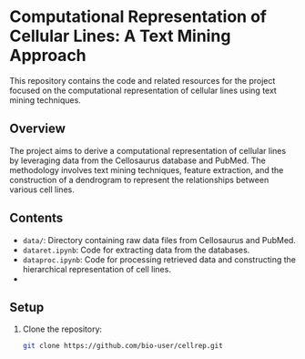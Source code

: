 # Computational Representation of Cellular Lines: A Text Mining Approach

This repository contains the code and related resources for the project focused on the computational representation of cellular lines using text mining techniques.

## Overview

The project aims to derive a computational representation of cellular lines by leveraging data from the Cellosaurus database and PubMed. The methodology involves text mining techniques, feature extraction, and the construction of a dendrogram to represent the relationships between various cell lines.

## Contents

- `data/`: Directory containing raw data files from Cellosaurus and PubMed.
- `dataret.ipynb`: Code for extracting data from the databases.
- `dataproc.ipynb`: Code for processing retrieved data and constructing the hierarchical representation of cell lines.
- 
## Setup

1. Clone the repository:
   ```bash
   git clone https://github.com/bio-user/cellrep.git
